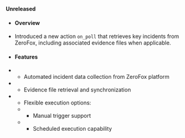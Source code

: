 **Unreleased**
* #### Overview
* Introduced a new action `on_poll` that retrieves key incidents from ZeroFox, including associated evidence files when applicable.

* #### Features
* - Automated incident data collection from ZeroFox platform
* - Evidence file retrieval and synchronization
* - Flexible execution options:
  * - Manual trigger support
  * - Scheduled execution capability
